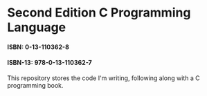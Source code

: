 # Second Edition C Programming Language

#### ISBN: 0-13-110362-8

#### ISBN-13: 978-0-13-110362-7

This repository stores the code I'm writing, following along with a C programming book.
